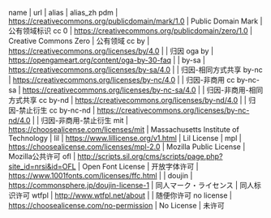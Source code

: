 name        | url                                                             | alias                                 | alias_zh
pdm         | https://creativecommons.org/publicdomain/mark/1.0               | Public Domain Mark                    | 公有领域标识
cc 0        | https://creativecommons.org/publicdomain/zero/1.0               | Creative Commons Zero                 | 公有领域
cc by       | https://creativecommons.org/licenses/by/4.0                     |                                       | 归因
oga by      | https://opengameart.org/content/oga-by-30-faq                   |                                       |
by-sa       | https://creativecommons.org/licenses/by-sa/4.0                  |                                       | 归因-相同方式共享
by-nc       | https://creativecommons.org/licenses/by-nc/4.0                  |                                       | 归因-非商用
cc by-nc-sa | https://creativecommons.org/licenses/by-nc-sa/4.0               |                                       | 归因-非商用-相同方式共享
cc by-nd    | https://creativecommons.org/licenses/by-nd/4.0                  |                                       | 归因-禁止衍生
cc by-nc-nd | https://creativecommons.org/licenses/by-nc-nd/4.0               |                                       | 归因-非商用-禁止衍生
mit         | https://choosealicense.com/licenses/mit                         | Massachusetts Institute of Technology |
lil         | https://www.lillicense.org/v1.html                              | Lil License                           |
mpl         | https://choosealicense.com/licenses/mpl-2.0                     | Mozilla Public License                | Mozilla公共许可
ofl         | http://scripts.sil.org/cms/scripts/page.php?site_id=nrsi&id=OFL | Open Font License                     | 开放字体许可
            | https://www.1001fonts.com/licenses/ffc.html                     |                                       |
doujin      | https://commonsphere.jp/doujin-license-1                        | 同人マーク・ライセンス                  | 同人标识许可
wtfpl       | http://www.wtfpl.net/about                                      |                                       | 随便你许可
no license  | https://choosealicense.com/no-permission                        | No License                            | 未许可